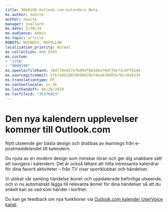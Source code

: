 ```yaml
---
title: 9000198 Outlook.com-kalendern Beta
ms.author: daeite
author: daeite
manager: joallard
ms.date: 2/28/19
ms.audience: Admin
ms.topic: article
ROBOTS: NOINDEX, NOFOLLOW
localization_priority: Normal
ms.collection: Adm_O365
ms.custom:
- "1758"
- "9000198"
ms.openlocfilehash: 10df70e027efb099f663d6e79dff6e73c6ff6140
ms.sourcegitcommit: 5fb7a4b28859690020efdea630d03e70cc0e6334
ms.translationtype: MT
ms.contentlocale: sv-SE
ms.lasthandoff: 06/28/2019
ms.locfileid: "35376923"
---
```

# <a name="new-calendar-experiences-coming-to-outlookcom"></a>Den nya kalendern upplevelser kommer till Outlook.com

Nytt utseende ger bästa design och drabbas av learnings från e-postmeddelandet till kalendern.

Du njuta av en modern design som minskar röran och ger dig snabbare sätt att navigera i kalendern. Det är också lättare att hitta intressanta kalendrar för dina favorit aktiviteter – från TV visar sportklubbar och händelser.

Vi utökat vår samling händelse ikoner och uppdaterade befintliga utseende, och vi nu automatiskt lägga till relevanta ikoner för dina händelser så att du enkelt kan se vad som händer i korthet.

Du kan ge feedback om nya funktioner via [Outlook.com kalender UserVoice kanal](https://outlook.uservoice.com/forums/601444-new-experiences-in-outlook-com?category_id=209197).